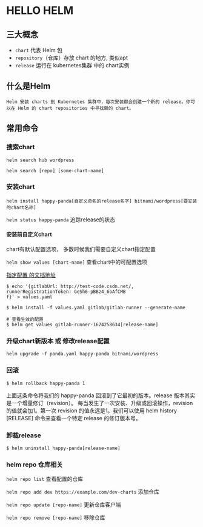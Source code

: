 # HELLO HELM

## 三大概念

- `chart` 代表 Helm 包
- `repository`（仓库）存放 chart 的地方, 类似apt
- `release` 运行在 kubernetes集群 中的 chart实例 

## 什么是Helm

    Helm 安装 charts 到 Kubernetes 集群中，每次安装都会创建一个新的 release。你可以在 Helm 的 chart repositories 中寻找新的 chart。


## 常用命令

### 搜索chart

`helm search hub wordpress`

`helm search [repo] [some-chart-name]`

### 安装chart

`helm install happy-panda[自定义命名的release名字] bitnami/wordpress[要安装的chart名称]`

`helm status happy-panda` 追踪release的状态

#### 安装前自定义chart

chart有默认配置选项， 多数时候我们需要自定义chart指定配置

`helm show values [chart-name]` 查看chart中的可配置选项

[指定配置 的文档地址](https://helm.sh/zh/docs/intro/using_helm/#%E5%AE%89%E8%A3%85%E5%89%8D%E8%87%AA%E5%AE%9A%E4%B9%89-chart)
```shell
$ echo '{gitlabUrl: http://test-code.csdn.net/, runnerRegistrationToken: GeSh6-pBBz4_6oAfCMB
f}' > values.yaml

$ helm install -f values.yaml gitlab/gitlab-runner --generate-name

# 查看生效的配置
$ helm get values gitlab-runner-1624258634[release-name]
```

### 升级chart新版本 或 修改release配置

```shell
helm upgrade -f panda.yaml happy-panda bitnami/wordpress
```

### 回滚

```shell
$ helm rollback happy-panda 1
```

上面这条命令将我们的 happy-panda 回滚到了它最初的版本。release 版本其实是一个增量修订（revision）。 每当发生了一次安装、升级或回滚操作，revision 的值就会加1。第一次 revision 的值永远是1。我们可以使用 helm history [RELEASE] 命令来查看一个特定 release 的修订版本号。

### 卸载release

```shell
$ helm uninstall happy-panda[release-name]
```

### helm repo 仓库相关

`helm repo list` 查看配置的仓库

`helm repo add dev https://example.com/dev-charts` 添加仓库

`helm repo update [repo-name]` 更新仓库客户端

`helm repo remove [repo-name]` 移除仓库



